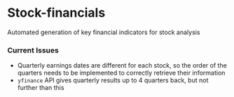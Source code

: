 # Stock-financials

Automated generation of key financial indicators for stock analysis

### Current Issues

- Quarterly earnings dates are different for each stock, so the order of the quarters needs to be implemented to correctly retrieve their information
- `yfinance` API gives quarterly results up to 4 quarters back, but not further than this
